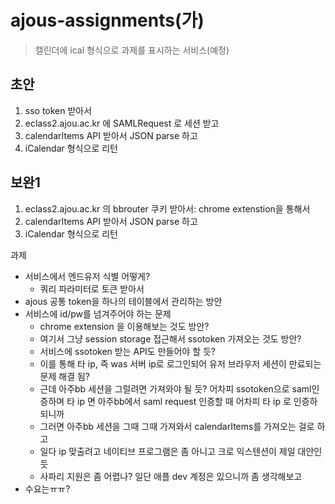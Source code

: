 # ajous-assignments(가)
> 캘린더에 ical 형식으로 과제를 표시하는 서비스(예정)

## 초안
1. sso token 받아서
2. eclass2.ajou.ac.kr 에 SAMLRequest 로 세션 받고
3. calendarItems API 받아서 JSON parse 하고
4. iCalendar 형식으로 리턴

## 보완1
1. eclass2.ajou.ac.kr 의 bbrouter 쿠키 받아서: chrome extenstion을 통해서
2. calendarItems API 받아서 JSON parse 하고
3. iCalendar 형식으로 리턴

과제

- 서비스에서 엔드유저 식별 어떻게?
  - 쿼리 파라미터로 토큰 받아서
- ajous 공통 token을 하나의 테이블에서 관리하는 방안
- 서비스에 id/pw를 넘겨주어야 하는 문제
  - chrome extension 을 이용해보는 것도 방안?
  - 여기서 그냥 session storage 접근해서 ssotoken 가져오는 것도 방안?
  - 서비스에 ssotoken 받는 API도 만들어야 할 듯?
  - 이를 통해 타 ip, 즉 was 서버 ip로 로그인되어 유저 브라우저 세션이 만료되는 문제 해결 됨?
  - 근데 아주bb 세션을 그럴려면 가져와야 될 듯? 어차피 ssotoken으로 saml인증하며 타 ip 면 아주bb에서 saml request 인증할 때 어차피 타 ip 로 인증하 되니까
  - 그러면 아주bb 세션을 그때 그때 가져와서 calendarItems를 가져오는 걸로 하고
  - 일다 ip 맞출려고 네이티브 프로그램은 좀 아니고 크로 익스텐션이 제일 대안인 듯
  - 사파리 지원은 좀 어렵나? 일단 애플 dev 계정은 있으니까 좀 생각해보고
- 수요는ㅠㅠ?
